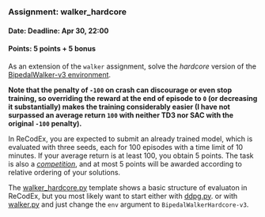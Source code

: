 ### Assignment: walker_hardcore
#### Date: Deadline: Apr 30, 22:00
#### Points: 5 points + 5 bonus

As an extension of the `walker` assignment, solve the
_hardcore_ version of the [BipedalWalker-v3 environment](https://gymnasium.farama.org/environments/box2d/bipedal_walker/).

**Note that the penalty of `-100` on crash can discourage or even stop training,
so overriding the reward at the end of episode to `0` (or decreasing it
substantially) makes the training considerably easier (I have not surpassed
an average return `100` with neither TD3 nor SAC with the original `-100` penalty).**

In ReCodEx, you are expected to submit an already trained model,
which is evaluated with three seeds, each for 100 episodes with a time
limit of 10 minutes. If your average return is at least 100, you obtain
5 points. The task is also a [_competition_](https://ufal.mff.cuni.cz/courses/npfl139/2425-summer#competitions),
and at most 5 points will be awarded according to relative ordering of your
solutions.

The [walker_hardcore.py](https://github.com/ufal/npfl139/tree/master/labs/09/walker_hardcore.py)
template shows a basic structure of evaluaton in ReCodEx, but
you most likely want to start either with [ddpg.py](https://github.com/ufal/npfl139/tree/master/labs/08/ddpg.py).
or with [walker.py](https://github.com/ufal/npfl139/tree/master/labs/08/walker.py)
and just change the `env` argument to `BipedalWalkerHardcore-v3`.
